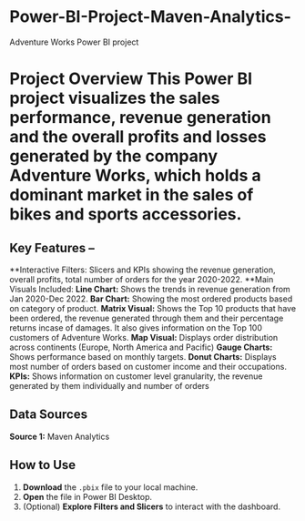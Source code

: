 # Power-BI-Project-Maven-Analytics-
Adventure Works Power BI project 
# Project Overview This Power BI project visualizes the sales performance, revenue generation and the overall profits and losses generated by the company Adventure Works, which holds a dominant market in the sales of bikes and sports accessories. 
## Key Features – 
**Interactive Filters: Slicers and KPIs showing the revenue generation, overall profits, total number of orders for the year 2020-2022. 
**Main Visuals Included: 
**Line Chart:** Shows the trends in revenue generation from Jan 2020-Dec 2022. 
**Bar Chart:** Showing the most ordered products based on category of product. 
**Matrix Visual:** Shows the Top 10 products that have been ordered, the revenue generated through them and their percentage returns incase of damages. It also gives information on the Top 100 customers of Adventure Works. 
**Map Visual:** Displays order distribution across continents (Europe, North America and Pacific) **Gauge Charts:** Shows performance based on monthly targets. 
**Donut Charts:** Displays most number of orders based on customer income and their occupations. 
**KPIs:** Shows information on customer level granularity, the revenue generated by them individually and number of orders 

## Data Sources 
**Source 1:** Maven Analytics 

## How to Use 
1. **Download** the `.pbix` file to your local machine. 
2. **Open** the file in Power BI Desktop. 
3. (Optional) **Explore Filters and Slicers** to interact with the dashboard.
